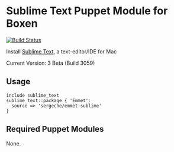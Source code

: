 # Sublime Text Puppet Module for Boxen

[![Build Status](https://travis-ci.org/boxen/puppet-sublime_text.png?branch=master)](https://travis-ci.org/boxen/puppet-sublime_text)

Install [Sublime Text](http://www.sublimetext.com//), a text-editor/IDE for Mac

Current Version: 3 Beta (Build 3059)
## Usage

```puppet
include sublime_text
sublime_text::package { 'Emmet':
  source => 'sergeche/emmet-sublime'
}
```

## Required Puppet Modules

None.
